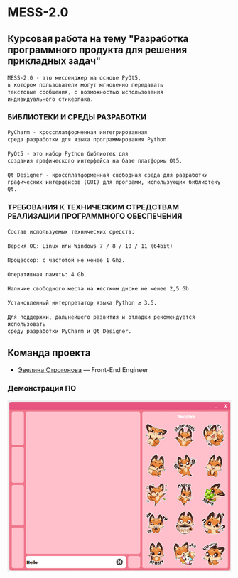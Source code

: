 # MESS-2.0
## Курсовая работа на тему "Разработка программного продукта для решения прикладных задач"

```
MESS-2.0 - это мессенджер на основе PyQt5, 
в котором пользователи могут мгновенно передавать 
текстовые сообщения, с возможностью использования 
индивидуального стикерпака.
```

### БИБЛИОТЕКИ И СРЕДЫ РАЗРАБОТКИ

```
PyCharm - кроссплатформенная интегрированная
среда разработки для языка программирования Python.

PyQt5 - это набор Python библиотек для 
создания графического интерфейса на базе платформы Qt5.

Qt Designer - кроссплатформенная свободная среда для разработки
графических интерфейсов (GUI) для программ, использующих библиотеку Qt.
```

### ТРЕБОВАНИЯ К ТЕХНИЧЕСКИМ СТРЕДСТВАМ РЕАЛИЗАЦИИ ПРОГРАММНОГО ОБЕСПЕЧЕНИЯ

```
Состав используемых технических средств:

Версия ОС: Linux или Windows 7 / 8 / 10 / 11 (64bit)

Процессор: с частотой не менее 1 Ghz.

Оперативная память: 4 Gb.

Наличие свободного места на жестком диске не менее 2,5 Gb.

Установленный интерпретатор языка Python ≥ 3.5.

Для поддержки, дальнейшего развития и отладки рекомендуется использовать 
среду разработки PyCharm и Qt Designer.
```
## Команда проекта

- [Эвелина Строгонова](tg://resolve?domain=ewe_stro) — Front-End Engineer

### Демонстрация ПО

![MESS-2.0](icons/mess.png)